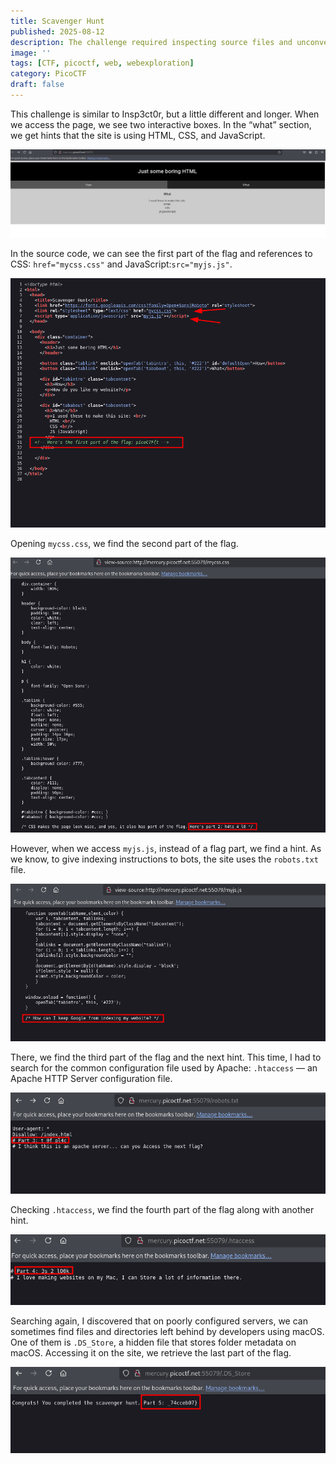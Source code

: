 ```yaml
---
title: Scavenger Hunt
published: 2025-08-12
description: The challenge required inspecting source files and unconventional server artifacts to progressively assemble the complete flag.
image: ''
tags: [CTF, picoctf, web, webexploration]
category: PicoCTF
draft: false
---
```


This challenge is similar to Insp3ct0r, but a little different and longer. When we access the page, we see two interactive boxes. In the “what” section, we get hints that the site is using HTML, CSS, and JavaScript.

![](./image1.png)


In the source code, we can see the first part of the flag and references to CSS: `href="mycss.css"` and JavaScript:`src="myjs.js"`.

![](./image2.png)


Opening `mycss.css`, we find the second part of the flag.

![](./image3.png)


However, when we access `myjs.js`, instead of a flag part, we find a hint. As we know, to give indexing instructions to bots, the site uses the `robots.txt` file.

![](./image4.png)


There, we find the third part of the flag and the next hint. This time, I had to search for the common configuration file used by Apache: `.htaccess` — an Apache HTTP Server configuration file.

![](./image5.png)


Checking `.htaccess`, we find the fourth part of the flag along with another hint.

![](./image6.png)


Searching again, I discovered that on poorly configured servers, we can sometimes find files and directories left behind by developers using macOS. One of them is `.DS_Store`, a hidden file that stores folder metadata on macOS. Accessing it on the site, we retrieve the last part of the flag.

![](./image7.png)

